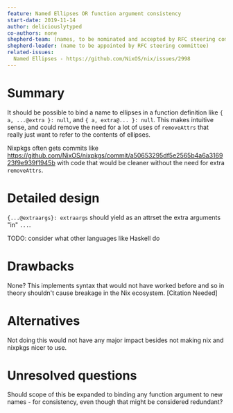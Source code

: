 ```yaml
---
feature: Named Ellipses OR function argument consistency
start-date: 2019-11-14
author: deliciouslytyped
co-authors: none
shepherd-team: (names, to be nominated and accepted by RFC steering committee)
shepherd-leader: (name to be appointed by RFC steering committee)
related-issues:
  Named Ellipses - https://github.com/NixOS/nix/issues/2998
---
```


# Summary
[summary]: #summary

It should be possible to bind a name to ellipses in a function definition like `{ a, ...@extra }: null`, and `{ a, extra@... }: null`. This makes intuitive sense, and could remove the need for a lot of uses of `removeAttrs` that really just want to refer to the contents of ellipses.

Nixpkgs often gets commits like https://github.com/NixOS/nixpkgs/commit/a50653295df5e2565b4a6a316923f9e939f1945b with code that would be cleaner without the need for extra `removeAttrs`.

# Detailed design
[design]: #detailed-design

`{...@extraargs}: extraargs` should yield as an attrset the extra arguments "in" `...`.

TODO: consider what other languages like Haskell do

# Drawbacks
[drawbacks]: #drawbacks
None? This implements syntax that would not have worked before and so in theory shouldn't cause breakage in the Nix ecosystem. [Citation Needed]

# Alternatives
[alternatives]: #alternatives
Not doing this would not have any major impact besides not making nix and nixpkgs nicer to use.

# Unresolved questions
[unresolved]: #unresolved-questions
Should scope of this be expanded to binding any function argument to new names - for consistency, even though that might be considered redundant?
